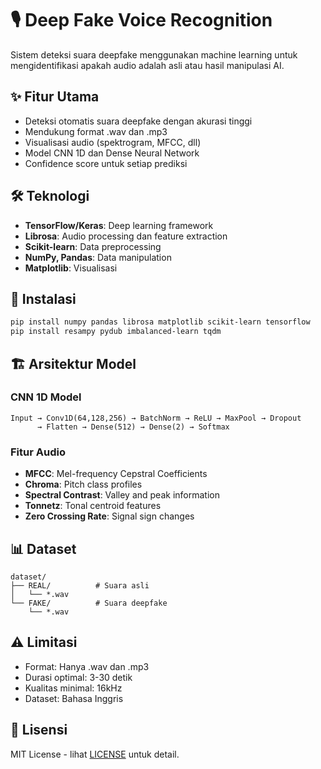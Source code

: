 # 🎙️ Deep Fake Voice Recognition

Sistem deteksi suara deepfake menggunakan machine learning untuk mengidentifikasi apakah audio adalah asli atau hasil manipulasi AI.

## ✨ Fitur Utama

- Deteksi otomatis suara deepfake dengan akurasi tinggi
- Mendukung format .wav dan .mp3
- Visualisasi audio (spektrogram, MFCC, dll)
- Model CNN 1D dan Dense Neural Network
- Confidence score untuk setiap prediksi

## 🛠️ Teknologi

- **TensorFlow/Keras**: Deep learning framework
- **Librosa**: Audio processing dan feature extraction
- **Scikit-learn**: Data preprocessing
- **NumPy, Pandas**: Data manipulation
- **Matplotlib**: Visualisasi

## 🚀 Instalasi

```bash
pip install numpy pandas librosa matplotlib scikit-learn tensorflow
pip install resampy pydub imbalanced-learn tqdm
```

## 🏗️ Arsitektur Model

### CNN 1D Model
```
Input → Conv1D(64,128,256) → BatchNorm → ReLU → MaxPool → Dropout
      → Flatten → Dense(512) → Dense(2) → Softmax
```

### Fitur Audio
- **MFCC**: Mel-frequency Cepstral Coefficients
- **Chroma**: Pitch class profiles  
- **Spectral Contrast**: Valley and peak information
- **Tonnetz**: Tonal centroid features
- **Zero Crossing Rate**: Signal sign changes

## 📊 Dataset

```
dataset/
├── REAL/          # Suara asli
│   └── *.wav
└── FAKE/          # Suara deepfake  
    └── *.wav
```

## ⚠️ Limitasi

- Format: Hanya .wav dan .mp3
- Durasi optimal: 3-30 detik
- Kualitas minimal: 16kHz
- Dataset: Bahasa Inggris

## 📄 Lisensi

MIT License - lihat [LICENSE](LICENSE) untuk detail.
